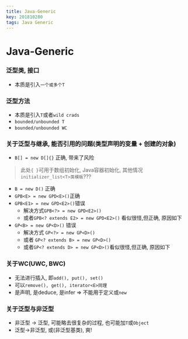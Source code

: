 ```yaml
---
title: Java-Generic
key: 201810280
tags: Java Generic
---
```


# Java-Generic

### 泛型类, 接口
- 本质是引入`一个或多个T`

### 泛型方法
- 本质是引入`T`或者`wild crads`
- `bounded/unbounded T`
- `bounded/unbounded WC`

### 关于泛型与继承, 能否引用的问题(类型声明的变量 + 创建的对象)
- `B[] = new D[]{}` 正确, 带来了风险
> 此处`{ }`可用于数组初始化, Java容器初始化, 其他情况`initializer_list<T>类模板`???


- `B = new D()` 正确
- `GPB<E> = new GPD<E>()`正确
- `GPB<E1> = new GPD<E2>()`错误
   - 解决方式`GPB<?> = new GPD<E2>()`
   - 或者`GPB<? extends E2> = new GPD<E2>()` 看似很怪,但正确, 原因如下
- `GP<B> = new GP<D>()` 错误
   - 解决方式 `GP<?> = new GP<D>()`
   - 或者 `GP<? extends B> = new GP<D>()`
   - 或者`GP<? extends D> = new GP<D>()`看似很怪,但正确, 原因如下

### 关于WC(UWC, BWC)
- 无法进行插入, 即`add(), put(), set()`
- 可以`remove(), get(), iterator<E>同理`
- 是声明, 是deduce, 是infer => 不能用于定义或`new`

### 关于泛型与非泛型
- 非泛型 -> 泛型, 可能略去很复杂的过程, 也可能加`T`或`Object`
- 泛型->非泛型, 或(非泛型基类), 爽!